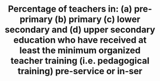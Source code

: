 ---
source_agency_staff_name: Tom  Snyder
source_agency_staff_email: tom.snyder@ed.gov
source_agency_survey_dataset: >-
  National  Center  for  Education  Statistics,  Schools  and  Staffing  Survey;  National  Teacher  and  Principal  Survey
title: >-
  Percentage  of  teachers  in:  (a)  pre-primary  (b)  primary  (c)  lower  secondary  and  (d)  upper  secondary  education  who  have  received  at  least  the  minimum  organized  teacher  training  (i.e.  pedagogical  training)  pre-service  or  in-ser
permalink: /4-c-1/
sdg_goal: 4
layout: indicator
indicator: 4.c.1
indicator_variable: pctteachers_prep
graph: longitudinal
graph_type_description: Line  graph
graph_status_notes: Graphed
variable_description: null
variable_notes: null
un_designated_tier: '1'
un_custodial_agency: 'UNESCO-UIS  (Partnering  Agencies:  OECD)'
target_id: 4.c
has_metadata: true
rationale_interpretation: >-
  From  UNESCO:  Teachers  play  a  key  role  in  ensuring  the  quality  of  education  provided.  Ideally  all  teachers  should  receive  adequate,  appropriate  and  relevant  pedagogical  training  to  teach  at  the  chosen  level  of  education  and  be  academically  well-qualified  in  the  subject(s)  they  are  expected  to  teach.  This  indicator  measures  the  share  of  the  teaching  work  force  which  is  pedagogically  well-trained.  From  OECD:    To  provide  policy-relevant  analysis  on  teachers  participation  in  professional  development  activities  through  a  robust  indicator.
goal_meta_link: 'http://unstats.un.org/sdgs/files/metadata-compilation/Metadata-Goal-4.pdf'
goal_meta_link_page: 15
source_title: null
source_notes: null
published: true
periodicity: Data  collected  every  4  years
us_method_of_computation: >-
  Using  nationally  representative  sample  of  public  school  teachers,  percentage  of  teachers  with  regular  or  probationary  certification.
time_period: '1999-2000,  2003-04,  2007-08,  2011-12,  and  2015-16'
unit_of_measure: Teacher
date_metadata_updated: '2017-10-13  '
indicator_name: >-
  Percentage  of  teachers  in:  (a)  pre-primary  (b)  primary  (c)  lower  secondary  and  (d)  upper  secondary  education  who  have  received  at  least  the  minimum  organized  teacher  training  (i.e.  pedagogical  training)  pre-service  or  in-ser
target: >-
  By  2030,  substantially  increase  the  supply  of  qualified  teachers,  including  through  international  cooperation  for  teacher  training  in  developing  countries,  especially  least  developed  countries  and  small  island  developing  States.
indicator_definition: "From  UNESCO:  The  percentage  of  teachers  by  level  of  education  taught  (pre-primary,  primary,  lower  secondary  and  upper  secondary)  who  have  received  at  least  the  minimum  organized  pedagogical  teacher  training  pre-service  and  i"
method_of_computation: >-
  Percentage  of  public  schoool  teachers  who  have  regular  certification  or  probationary  certification  (only  require  fulfillment  of  probationary  employment  period.
comments_and_limitations: >-
  Coverage  of  prekindergarten  teachers  is  only  partial.  Many  teachers  teach  more  than  one  academic  level,  and  included  in  the  tabulation  as  multiple  levels.
source_url: 'http://nces.ed.gov/surveys/sass/  and  https://nces.ed.gov/surveys/ntps/'
actual_indicator_available: >-
  Percentage  of  public  elementary  and  secondary  school  teachers  who  have  regular  certification  or  probationary  certification  (only  requiring  fulfillment  of  a  probationary  employment  period.
date_of_national_source_publication: 2017-8-15
scheduled_update_by_national_source: '2019'
disaggregation_categories: Teacher  level  of  instruction
disaggregation_geography: NA
actual_indicator_available_description: "The  Schools  and  Staffing  Survey  (SASS)  was  conducted  by  NCES  seven  times  between  1987  through  2011.  SASS  was  an  integrated  study  public  and  private  school  districts,  schools,  principals,  and  teachers  designed  to  provide  descriptive  data  on  the  context  of  elementary  and  secondary  education.  SASS  covered  a  wide  range  of  topics  from  teacher  demand,  teacher  and  principal  characteristics,  general  conditions  in  schools,  principals'  and  teachers'  perceptions  of  school  climate  and  problems  in  their  schools,  teacher  compensation,  district  hiring  and  retention  practices,  to  basic  characteristics  of  the  student  population.  After  2011-12,  NCES  redesigned  SASS  and  named  it  the  National  Teacher  and  Principal  Survey  (NTPS)  to  reflect  the  redesigned  study's  focus  on  the  teacher  and  principal  labor  market  and  on  the  state  of  K-12  school  staff.  NCES  first  conducted  NTPS  in  2015-16  and  released  data  in  2017.  Variable  name  Description  of  variable  pctteachers_prep\t\t\t  Percent  of  public  school  teachers  with  certification,  preprimary  pctteachers_prim\t\t\t  Percent  of  public  school  teachers  with  certification,  primary  pctteachers_lowersec\t\t\tPercent  of  public  school  teachers  with  certification,  lower  secondary  pctteachers_uppersec\t\t\tPercent  of  public  school  teachers  with  certification,  upper  secondary  pctteachers_multiple  levels\t\tPercent  of  public  school  teachers  with  certification,  multiple  levels"
graph_title: Percent  of  US  public  school  pre-primary  teachers  with  certification  
---